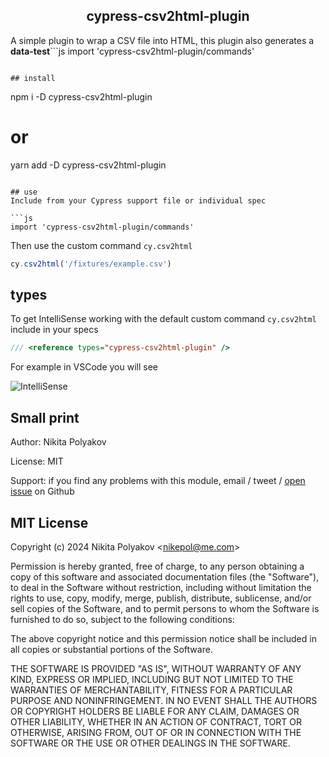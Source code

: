 <h2 align=center> cypress-csv2html-plugin </h2>
<p align="center">

A simple plugin to wrap a CSV file into HTML, this plugin also generates a **data-test**```js
import 'cypress-csv2html-plugin/commands'
```

## install

```
npm i -D cypress-csv2html-plugin
# or
yarn add -D cypress-csv2html-plugin
```

## use
Include from your Cypress support file or individual spec

```js
import 'cypress-csv2html-plugin/commands'
```

Then use the custom command `cy.csv2html`

```js
cy.csv2html('/fixtures/example.csv')
```

## types

To get IntelliSense working with the default custom command `cy.csv2html` include in your specs

```js
/// <reference types="cypress-csv2html-plugin" />
```

For example in VSCode you will see

![IntelliSense](images/intellisense.png)

[ci image]: https://github.com/bahmutov/cypress-get-by-label/workflows/ci/badge.svg?branch=main
[ci url]: https://github.com/bahmutov/cypress-get-by-label/actions
[renovate-badge]: https://img.shields.io/badge/renovate-app-blue.svg
[renovate-app]: https://renovateapp.com/

## Small print

Author: Nikita Polyakov

License: MIT

Support: if you find any problems with this module, email / tweet /
[open issue](https://github.com/nikepol/cypress-csv2html-plugin) on Github

## MIT License

Copyright (c) 2024 Nikita Polyakov &lt;nikepol@me.com&gt;

Permission is hereby granted, free of charge, to any person
obtaining a copy of this software and associated documentation
files (the "Software"), to deal in the Software without
restriction, including without limitation the rights to use,
copy, modify, merge, publish, distribute, sublicense, and/or sell
copies of the Software, and to permit persons to whom the
Software is furnished to do so, subject to the following
conditions:

The above copyright notice and this permission notice shall be
included in all copies or substantial portions of the Software.

THE SOFTWARE IS PROVIDED "AS IS", WITHOUT WARRANTY OF ANY KIND,
EXPRESS OR IMPLIED, INCLUDING BUT NOT LIMITED TO THE WARRANTIES
OF MERCHANTABILITY, FITNESS FOR A PARTICULAR PURPOSE AND
NONINFRINGEMENT. IN NO EVENT SHALL THE AUTHORS OR COPYRIGHT
HOLDERS BE LIABLE FOR ANY CLAIM, DAMAGES OR OTHER LIABILITY,
WHETHER IN AN ACTION OF CONTRACT, TORT OR OTHERWISE, ARISING
FROM, OUT OF OR IN CONNECTION WITH THE SOFTWARE OR THE USE OR
OTHER DEALINGS IN THE SOFTWARE.
